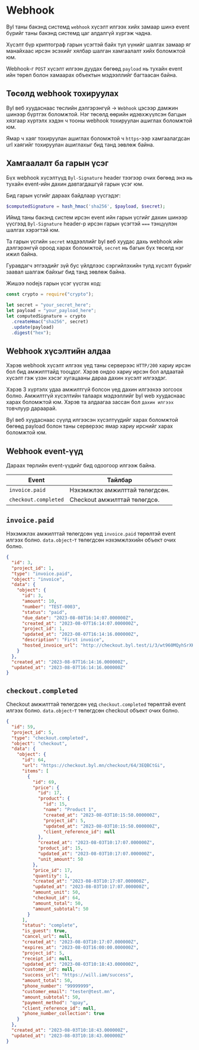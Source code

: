 # Webhook

Byl таны бакэнд системд `webhook` хүсэлт илгээх хийх замаар шинэ event бүрийг таны бакэнд системд цаг алдалгүй хүргэж чадна.

Хүсэлт бүр криптограф гарын үсэгтэй байх тул үүнийг шалгах замаар яг манайхаас ирсэн эсэхийг хялбар шалган хамгаалалт хийх боломжтой юм.

Webhook-г `POST` хүсэлт илгээн дуудах бөгөөд `payload` нь тухайн event ийн төрөл болон хамаарах объектын мэдээллийг багтаасан байна.

## Төсөлд webhook тохируулах

Byl веб хуудаснаас төслийн дэлгэрэнгүй -> `Webhook` цэсээр дамжин шинээр бүртгэх боломжтой. Нэг төсөлд өөрийн идэвхжүүлсэн багцын хязгаар хүртэлх хэдэн ч тооны webhook тохируулан ашиглах боломжтой юм.

Ямар ч хаяг тохируулан ашиглах боломжтой ч `https`-ээр хамгаалагдсан url хаягийг тохируулан ашиглахыг бид танд зөвлөж байна.

## Хамгаалалт ба гарын үсэг

Бүх webhook хүсэлтүүд `Byl-Signature` header тээгээр очих бөгөөд энэ нь тухайн event-ийн дахин давтагдашгүй гарын үсэг юм.

Бид гарын үсгийг дараах байдлаар үүсгэдэг:

```php
$computedSignature = hash_hmac('sha256', $payload, $secret);
```

Иймд таны бакэнд систем ирсэн event ийн гарын үсгийг дахин шинээр үүсгээд `Byl-Signature` header-р ирсэн гарын үсэгтэй `===` тэнцүүлэн шалгах хэрэгтэй юм.

Та гарын үсгийн `secret` мэдээллийг byl веб хуудас дахь webhook ийн дэлгэрэнгүй ороод харах боломжтой, `secret` нь багын бүх төсөлд нэг ижил байна.

Гуравдагч этгээдийг зүй бус үйлдлээс сэргийлэхийн тулд хүсэлт бүрийг заавал шалгаж байхыг бид танд зөвлөж байна.

Жишээ nodejs гарын үсэг үүсгэх код:

```js
const crypto = require("crypto");

let secret = "your_secret_here";
let payload = "your_payload_here";
let computedSignature = crypto
  .createHmac("sha256", secret)
  .update(payload)
  .digest("hex");
```

## Webhook хүсэлтийн алдаа

Хэрэв webhook хүсэлт илгээх үед таны серверээс `HTTP/200` хариу ирсэн бол бид амжилттайд тооцдог. Хэрэв ондоо хариу ирсэн бол алдаатай хүсэлт гэж үзэн хэсэг хугацааны дараа дахин хүсэлт илгээдэг.

Хэрэв 3 хүртэлх удаа амжилтгүй болсон үед дахин илгээхээ зогсоох болно. Амжилтгүй хүсэлтийн талаарх мэдээллийг byl web хуудаснаас харах боломжтой юм. Хэрэв та алдаагаа зассан бол `дахин илгээх` товчлуур дараарай.

Byl веб хуудаснаас сүүлд илгээсэн хүсэлтүүдийг харах боломжтой бөгөөд payload болон таны серверээс ямар хариу ирснийг харах боломжтой юм.

## Webhook event-үүд

Дараах төрлийн event-үүдийг бид одоогоор илгээж байна.

| Event                | Тайлбар                        |
| -------------------- | ------------------------------ |
| `invoice.paid`       | Нэхэмжлэх амжилттай төлөгдсөн. |
| `checkout.completed` | Checkout амжилттай төлөгдсө.   |

## `invoice.paid`

Нэхэмжлэх амжилттай төлөгдсөн үед `invoice.paid` төрөлтэй event илгээх болно. `data.object`-т төлөгдсөн нэхэмжлэхийн объект очих болно.

```json
{
  "id": 3,
  "project_id": 1,
  "type": "invoice.paid",
  "object": "invoice",
  "data": {
    "object": {
      "id": 3,
      "amount": 10,
      "number": "TEST-0003",
      "status": "paid",
      "due_date": "2023-08-08T16:14:07.000000Z",
      "created_at": "2023-08-07T16:14:07.000000Z",
      "project_id": 1,
      "updated_at": "2023-08-07T16:14:16.000000Z",
      "description": "First invoice",
      "hosted_invoice_url": "http://checkout.byl.test/i/3/wt960MQyhSrXKKV8tgrX69MNXnQglvia"
    }
  },
  "created_at": "2023-08-07T16:14:16.000000Z",
  "updated_at": "2023-08-07T16:14:16.000000Z"
}
```

## `checkout.completed`

Checkout амжилттай төлөгдсөн үед `checkout.completed` төрөлтэй event илгээх болно. `data.object`-т төлөгдсөн checkout объект очих болно.

```json
{
  "id": 59,
  "project_id": 5,
  "type": "checkout.completed",
  "object": "checkout",
  "data": {
    "object": {
      "id": 64,
      "url": "https://checkout.byl.mn/checkout/64/3EQBCtGi",
      "items": [
        {
          "id": 69,
          "price": {
            "id": 17,
            "product": {
              "id": 15,
              "name": "Product 1",
              "created_at": "2023-08-03T10:15:50.000000Z",
              "project_id": 5,
              "updated_at": "2023-08-03T10:15:50.000000Z",
              "client_reference_id": null
            },
            "created_at": "2023-08-03T10:17:07.000000Z",
            "product_id": 15,
            "updated_at": "2023-08-03T10:17:07.000000Z",
            "unit_amount": 50
          },
          "price_id": 17,
          "quantity": 1,
          "created_at": "2023-08-03T10:17:07.000000Z",
          "updated_at": "2023-08-03T10:17:07.000000Z",
          "amount_unit": 50,
          "checkout_id": 64,
          "amount_total": 50,
          "amount_subtotal": 50
        }
      ],
      "status": "complete",
      "is_guest": true,
      "cancel_url": null,
      "created_at": "2023-08-03T10:17:07.000000Z",
      "expires_at": "2023-08-03T16:00:00.000000Z",
      "project_id": 5,
      "receipt_id": null,
      "updated_at": "2023-08-03T10:18:43.000000Z",
      "customer_id": null,
      "success_url": "https://will.iam/success",
      "amount_total": 50,
      "phone_number": "99999999",
      "customer_email": "tester@test.mn",
      "amount_subtotal": 50,
      "payment_method": "qpay",
      "client_reference_id": null,
      "phone_number_collection": true
    }
  },
  "created_at": "2023-08-03T10:18:43.000000Z",
  "updated_at": "2023-08-03T10:18:43.000000Z"
}
```
